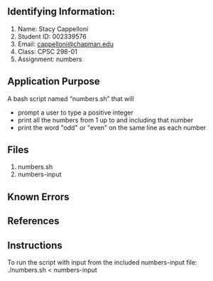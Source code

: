 ## Identifying Information:  
1. Name: Stacy Cappelloni 
2. Student ID: 002339576
3. Email: cappelloni@chapman.edu
4. Class: CPSC 298-01
5. Assignment: numbers 
 
## Application Purpose
A bash script named “numbers.sh” that will 
- prompt a user to type a positive integer 
- print all the numbers from 1 up to and including that number 
- print the word "odd" or "even" on the same line as each number

## Files 
1. numbers.sh
2. numbers-input

## Known Errors 

## References

## Instructions
To run the script with input from the included numbers-input file:
./numbers.sh < numbers-input

